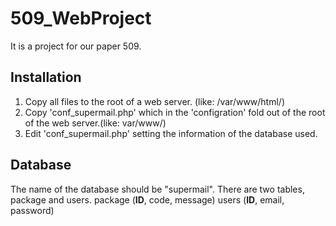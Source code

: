 # 509_WebProject
It is a project for our paper 509.
## Installation
1. Copy all files to the root of a web server. (like: /var/www/html/)
2. Copy 'conf_supermail.php' which in the 'configration' fold out of the root of the web server.(like: var/www/)
3. Edit 'conf_supermail.php' setting the information of the database used.

## Database
The name of the database should be "supermail". There are two tables, package and users.
package (**ID**, code, message)
users (**ID**, email, password)
